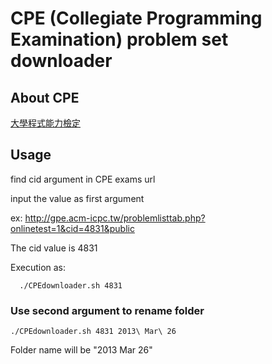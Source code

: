 CPE (Collegiate Programming Examination) problem set downloader
==========================

## About CPE

[大學程式能力檢定](http://cpe.cse.nsysu.edu.tw/)

## Usage

find cid argument in CPE exams url 

input the value as first argument

ex: http://gpe.acm-icpc.tw/problemlisttab.php?onlinetest=1&cid=4831&public

The cid value is 4831

Execution as:

```
  ./CPEdownloader.sh 4831
```

### Use second argument to rename folder

```
./CPEdownloader.sh 4831 2013\ Mar\ 26
```

Folder name will be "2013 Mar 26"
